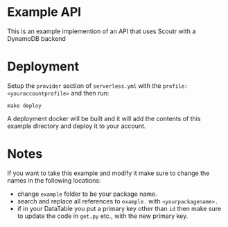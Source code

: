 # Example API

This is an example implemention of an API that uses Scoutr with a DynamoDB backend

# Deployment
Setup the `provider` section of `serverless.yml` with the `profile: <youraccountprofile>` and then run:

```
make deploy
```

A deployment docker will be built and it will add the contents of this example directory and deploy it to your account. 

# Notes
If you want to take this example and modify it make sure to change the names in the following locations:

* change `example` folder to be your package name.
* search and replace all references to `example.` with `<yourpackagename>.`
* if in your DataTable you put a primary key other than `id` then make sure to update the code in `get.py` etc., with the new primary key. 
